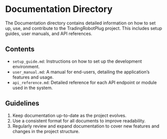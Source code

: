 # Documentation Directory

The Documentation directory contains detailed information on how to set up, use, and contribute to the TradingRobotPlug project. This includes setup guides, user manuals, and API references.

## Contents
- `setup_guide.md`: Instructions on how to set up the development environment.
- `user_manual.md`: A manual for end-users, detailing the application’s features and usage.
- `api_reference.md`: Detailed reference for each API endpoint or module used in the system.

## Guidelines
1. Keep documentation up-to-date as the project evolves.
2. Use a consistent format for all documents to improve readability.
3. Regularly review and expand documentation to cover new features and changes in the project structure.